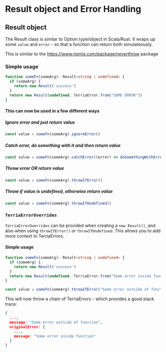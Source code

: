 # Result object and Error Handling


## Result object

The Result class is similar to Option type/object in Scala/Rust.
It wraps up some `value` and `error` - so that a function can return both simulateously.

This is similar to the https://www.npmjs.com/package/neverthrow package

### Simple usage

```ts
function someFn(someArg): Result<string | undefined> {
  if (someArg) {
    return new Result('success')
  }
  return new Result(undefined, TerriaError.from("SOME ERROR"))
}
```

#### This can now be used in a few different ways

##### Ignore error and just return value

```ts
const value = someFn(someArg).ignoreError()
```

##### Catch error, do something with it and then return value

```ts
const value = someFn(someArg).catchError((error) => doSomethingWithError(error))
```

##### Throw error OR return value

```ts
const value = someFn(someArg).throwIfError()
```

##### Throw if value is undefined, otherwise return value

```ts
const value = someFn(someArg).throwIfUndefined()
```

### `TerriaErrorOverrides`

`TerriaErrorOverrides` can be provided when creating a `new Result()`, and also when using `throwIfError()` or `throwIfUndefined`.
This allows you to add more context to TerriaErrors.

#### Simple usage

```ts
function someFn(someArg): Result<string | undefined> {
  if (someArg) {
    return new Result('success')
  }
  return new Result(undefined, TerriaError.from("Some error inside function"))
}

const value = someFn(someArg).throwIfError("Some error outside of function")
```

This will now throw a chain of TerriaErrors - which provides a good stack trace:

```json
{
  ...,
  message: "Some error outside of function",
  originalError: {
    ...,
    message: "Some error inside function"
  }
}
```
